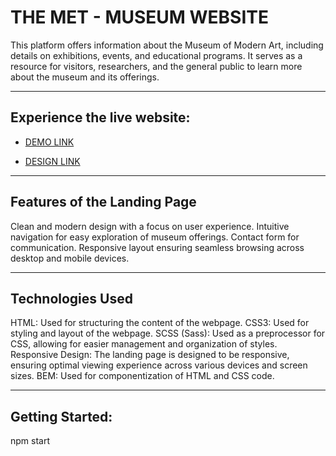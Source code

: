 

# **THE MET - MUSEUM WEBSITE**

This platform offers information about the Museum of Modern Art, including details on exhibitions, events, and educational programs. It serves as a resource for visitors, researchers, and the general public to learn more about the museum and its offerings.

*****

## **Experience the live website:**

- [DEMO LINK](https://VikaChereushenko.github.io/The-MET-landing-page/)

- [DESIGN LINK](https://www.figma.com/design/lSR1m42L9YwzQwzzxKwHpw/THE-MET?node-id=8590-29&p=f&t=JhpgGTdmjGdl4hN4-0)

*****

## **Features of the Landing Page**

Clean and modern design with a focus on user experience.
Intuitive navigation for easy exploration of museum offerings.
Contact form for communication.
Responsive layout ensuring seamless browsing across desktop and mobile devices.

*****

## **Technologies Used**

HTML: Used for structuring the content of the webpage.
CSS3: Used for styling and layout of the webpage.
SCSS (Sass): Used as a preprocessor for CSS, allowing for easier management and organization of styles.
Responsive Design: The landing page is designed to be responsive, ensuring optimal viewing experience across various devices and screen sizes.
BEM: Used for componentization of HTML and CSS code.

*****

## **Getting Started:**
npm start
